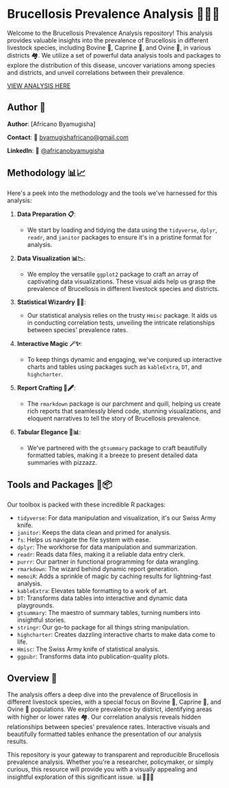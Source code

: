 # Brucellosis Prevalence Analysis 🐄🐐🐑

Welcome to the Brucellosis Prevalence Analysis repository! This analysis provides valuable insights into the prevalence of Brucellosis in different livestock species, including Bovine 🐄, Caprine 🐐, and Ovine 🐑, in various districts 🏘️. We utilize a set of powerful data analysis tools and packages to explore the distribution of this disease, uncover variations among species and districts, and unveil correlations between their prevalence.

[VIEW ANALYSIS HERE](https://africanobyamugisha.github.io/Brucellosis_Analysis/)

## Author 📝

**Author**: [Africano Byamugisha]

**Contact**: 📧 [byamugishafricano@gmail.com](mailto:byamugishafricano@gmail.com)

**LinkedIn**: 🔗 [@africanobyamugisha](https://www.linkedin.com/in/africanobyamugisha)

## Methodology 📊📈

Here's a peek into the methodology and the tools we've harnessed for this analysis:

1. **Data Preparation 📋**:
   - We start by loading and tidying the data using the `tidyverse`, `dplyr`, `readr`, and `janitor` packages to ensure it's in a pristine format for analysis.

2. **Data Visualization 📊📉**:
   - We employ the versatile `ggplot2` package to craft an array of captivating data visualizations. These visual aids help us grasp the prevalence of Brucellosis in different livestock species and districts.

3. **Statistical Wizardry 🧙‍♂️**:
   - Our statistical analysis relies on the trusty `Hmisc` package. It aids us in conducting correlation tests, unveiling the intricate relationships between species' prevalence rates.

4. **Interactive Magic 🪄✨**:
   - To keep things dynamic and engaging, we've conjured up interactive charts and tables using packages such as `kableExtra`, `DT`, and `highcharter`.

5. **Report Crafting 📄🖋️**:
   - The `rmarkdown` package is our parchment and quill, helping us create rich reports that seamlessly blend code, stunning visualizations, and eloquent narratives to tell the story of Brucellosis prevalence.

6. **Tabular Elegance 🧐📊**:
   - We've partnered with the `gtsummary` package to craft beautifully formatted tables, making it a breeze to present detailed data summaries with pizzazz.

## Tools and Packages 🧰📦

Our toolbox is packed with these incredible R packages:

- `tidyverse`: For data manipulation and visualization, it's our Swiss Army knife.
- `janitor`: Keeps the data clean and primed for analysis.
- `fs`: Helps us navigate the file system with ease.
- `dplyr`: The workhorse for data manipulation and summarization.
- `readr`: Reads data files, making it a reliable data entry clerk.
- `purrr`: Our partner in functional programming for data wrangling.
- `rmarkdown`: The wizard behind dynamic report generation.
- `memoiR`: Adds a sprinkle of magic by caching results for lightning-fast analysis.
- `kableExtra`: Elevates table formatting to a work of art.
- `DT`: Transforms data tables into interactive and dynamic data playgrounds.
- `gtsummary`: The maestro of summary tables, turning numbers into insightful stories.
- `stringr`: Our go-to package for all things string manipulation.
- `highcharter`: Creates dazzling interactive charts to make data come to life.
- `Hmisc`: The Swiss Army knife of statistical analysis.
- `ggpubr`: Transforms data into publication-quality plots.

## Overview 📝

The analysis offers a deep dive into the prevalence of Brucellosis in different livestock species, with a special focus on Bovine 🐄, Caprine 🐐, and Ovine 🐑 populations. We explore prevalence by district, identifying areas with higher or lower rates 🏘️. Our correlation analysis reveals hidden relationships between species' prevalence rates. Interactive visuals and beautifully formatted tables enhance the presentation of our analysis results.

This repository is your gateway to transparent and reproducible Brucellosis prevalence analysis. Whether you're a researcher, policymaker, or simply curious, this resource will provide you with a visually appealing and insightful exploration of this significant issue. 📊🐄🐐🐑
